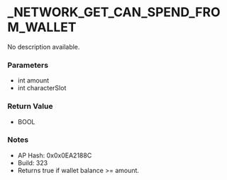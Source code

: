 # _NETWORK_GET_CAN_SPEND_FROM_WALLET

No description available.

### Parameters
* int amount
* int characterSlot

### Return Value
* BOOL

### Notes
* AP Hash: 0x0x0EA2188C
* Build: 323
* Returns true if wallet balance >= amount.

